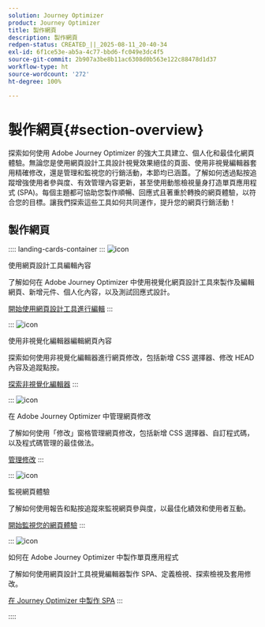 ```yaml
---
solution: Journey Optimizer
product: Journey Optimizer
title: 製作網頁
description: 製作網頁
redpen-status: CREATED_||_2025-08-11_20-40-34
exl-id: 6f1ce53e-ab5a-4c77-bbd6-fc049e3dc4f5
source-git-commit: 2b907a3be8b11ac6308d0b563e122c88478d1d37
workflow-type: ht
source-wordcount: '272'
ht-degree: 100%

---
```


# 製作網頁{#section-overview}

探索如何使用 Adobe Journey Optimizer 的強大工具建立、個人化和最佳化網頁體驗。無論您是使用網頁設計工具設計視覺效果絕佳的頁面、使用非視覺編輯器套用精確修改，還是管理和監視您的行銷活動，本節均已涵蓋。了解如何透過點按追蹤增強使用者參與度、有效管理內容更新，甚至使用動態檢視量身打造單頁應用程式 (SPA)。每個主題都可協助您製作順暢、回應式且著重於轉換的網頁體驗，以符合您的目標。讓我們探索這些工具如何共同運作，提升您的網頁行銷活動！

## 製作網頁

:::: landing-cards-container
:::
![icon](https://cdn.experienceleague.adobe.com/icons/circle-play.svg)

使用網頁設計工具編輯內容

了解如何在 Adobe Journey Optimizer 中使用視覺化網頁設計工具來製作及編輯網頁、新增元件、個人化內容，以及測試回應式設計。

[開始使用網頁設計工具進行編輯](../using/web/web-visual-editor.md)
:::

:::
![icon](https://cdn.experienceleague.adobe.com/icons/code-branch.svg)

使用非視覺化編輯器編輯網頁內容

探索如何使用非視覺化編輯器進行網頁修改，包括新增 CSS 選擇器、修改 HEAD 內容及追蹤點按。

[探索非視覺化編輯器](../using/web/web-non-visual-editor.md)
:::

:::
![icon](https://cdn.experienceleague.adobe.com/icons/gear.svg?lang=zh-Hant)

在 Adobe Journey Optimizer 中管理網頁修改

了解如何使用「修改」窗格管理網頁修改，包括新增 CSS 選擇器、自訂程式碼，以及程式碼管理的最佳做法。

[管理修改](../using/web/manage-web-modifications.md)
:::

:::
![icon](https://cdn.experienceleague.adobe.com/icons/chart-line.svg?lang=zh-Hant)

監視網頁體驗

了解如何使用報告和點按追蹤來監視網頁參與度，以最佳化績效和使用者互動。

[開始監視您的網頁體驗](../using/web/monitor-web-experiences.md)
:::

:::
![icon](https://cdn.experienceleague.adobe.com/icons/puzzle-piece.svg?lang=zh-Hant)

如何在 Adobe Journey Optimizer 中製作單頁應用程式

了解如何使用網頁設計工具視覺編輯器製作 SPA、定義檢視、探索檢視及套用修改。

[在 Journey Optimizer 中製作 SPA](../using/web/web-spa.md)
:::

::::
